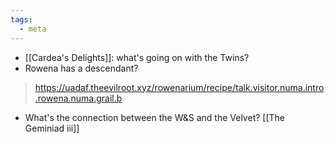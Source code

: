 ```yaml
---
tags:
  - meta
---
```

- [[Cardea's Delights]]: what's going on with the Twins?
- Rowena has a descendant?
> https://uadaf.theevilroot.xyz/rowenarium/recipe/talk.visitor.numa.intro.rowena.numa.grail.b
- What's the connection between the W&S and the Velvet? [[The Geminiad iii]]